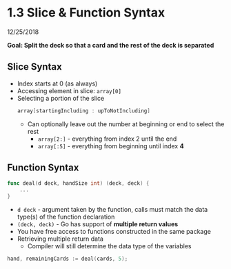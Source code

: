 # 1.3 Slice & Function Syntax
12/25/2018

**Goal: Split the deck so that a card and the rest of the deck is separated**

## Slice Syntax

* Index starts at 0 (as always)
* Accessing element in slice: `array[0]`
* Selecting a portion of the slice
    ```go
    array[startingIncluding : upToNotIncluding]
    ```
    - Can optionally leave out the number at beginning or end to select the rest
        * `array[2:]` - everything from index 2 until the end
        * `array[:5]` - everything from beginning until index **4**

## Function Syntax

```go
func deal(d deck, handSize int) (deck, deck) {
    ...
}
```
* `d deck` - argument taken by the function, calls must match the data type(s) of the function declaration
* `(deck, deck)` - Go has support of **multiple return values**
* You have free access to functions constructed in the same package
* Retrieving multiple return data
    - Compiler will still determine the data type of the variables
```go
hand, remainingCards := deal(cards, 5);
```
